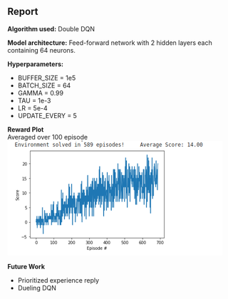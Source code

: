 ## Report

**Algorithm used:** Double DQN

**Model architecture:** Feed-forward network with 2 hidden layers each containing 64 neurons.

**Hyperparameters:**
- BUFFER_SIZE = 1e5
- BATCH_SIZE = 64
- GAMMA = 0.99
- TAU = 1e-3
- LR = 5e-4
- UPDATE_EVERY = 5

**Reward Plot** <br>
Averaged over 100 episode <br>
![Reward Plot](./images/rewards_plot.png)

**Future Work**
- Prioritized experience reply
- Dueling DQN

